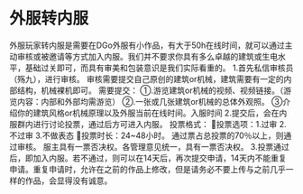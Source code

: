 <!-- docs/guide/join/transfer.md-->

# 外服转内服

外服玩家转内服是需要在DGo外服有小作品，有大于50h在线时间，就可以通过主动审核或被邀请等方式加入内服。我们并不要求你具有多么卓越的建筑或生电水平，基础过关即可，而具有审美和包装意识是我们实际看重的。
1.首先私信审核员（殇九），进行审核。
审核需要提交自己原创的建筑or机械，建筑需要有一定的内部结构，机械裸机即可。
需要提交：	①.游览建筑or机械的视频、视频链接。（游览内容：内部和外部均需游览）
②.一张或几张建筑or机械的总体外观照。
③介绍你的建筑风格or机械原理以及外服当前在线时间。入服时间
2.提交后，会在内服群内进行讨论投票，通过后方可进入内服。
投票格式：
投票选项：1.过审 2.不过审 3.不做表态
投票时长：24~48小时。
通过票占总投票的70％以上，则通过审核。
服主具有一票否决权。各管理意见统一，具有一票否决权。
3.投票通过后，即加入内服。若不通过，则可以在14天后，再次提交申请，14天内不能重复申请。重复申请时，允许在之前的作品上修改，但是请务必不要上传与之前几乎一样的作品，会显得没有诚意。